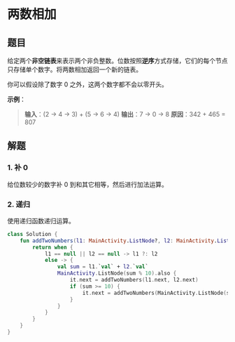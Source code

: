 # 两数相加

## 题目

给定两个**非空链表**来表示两个非负整数。位数按照**逆序**方式存储，它们的每个节点只存储单个数字。将两数相加返回一个新的链表。

你可以假设除了数字 0 之外，这两个数字都不会以零开头。

**示例**：

> **输入**：(2 -> 4 -> 3) + (5 -> 6 -> 4)
> **输出**：7 -> 0 -> 8
> **原因**：342 + 465 = 807

## 解题

### 1. 补 0

给位数较少的数字补 0 到和其它相等，然后进行加法运算。

### 2. 递归

使用递归函数递归运算。

```kotlin
class Solution {
    fun addTwoNumbers(l1: MainActivity.ListNode?, l2: MainActivity.ListNode?): MainActivity.ListNode? {
        return when {
            l1 == null || l2 == null -> l1 ?: l2
            else -> {
                val sum = l1.`val` + l2.`val`
                MainActivity.ListNode(sum % 10).also {
                    it.next = addTwoNumbers(l1.next, l2.next)
                    if (sum >= 10) {
                        it.next = addTwoNumbers(MainActivity.ListNode(sum / 10), it.next)
                    }
                }
            }
        }
    }
}
```